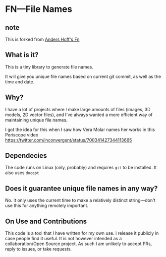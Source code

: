 # FN—File Names

## note
This is forked from [Anders Hoff's Fn](https://github.com/inconvergent/fn)

## What is it?

This is a tiny library to generate file names.

It will give you unique file names based on current git commit, as well as the
time and date.


## Why?

I have a lot of projects where I make large amounts of files (images, 3D
models, 2D vector files), and I've always wanted a more efficient way of
maintaining unique file names.

I got the idea for this when I saw how Vera Molar names her works in this
Periscope video https://twitter.com/inconvergent/status/700341427344113665


## Dependecies

The code runs on Linux (only, probably) and requires `git` to be installed. It
also uses `docopt`


## Does it guarantee unique file names in any way?

No. It only uses the current time to make a relatively distinct string—don't
use this for anything remotely important.


## On Use and Contributions

This code is a tool that I have written for my own use. I release it publicly
in case people find it useful. It is not however intended as a
collaboration/Open Source project. As such I am unlikely to accept PRs, reply
to issues, or take requests.
